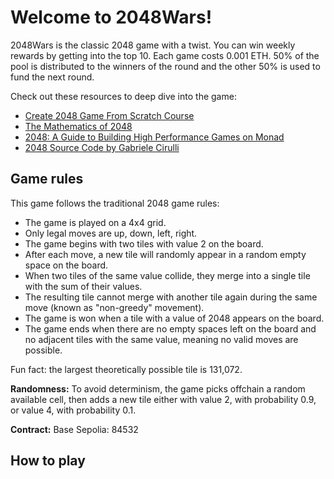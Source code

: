 # Welcome to 2048Wars!

2048Wars is the classic 2048 game with a twist. You can win weekly rewards by getting into the top 10. Each game costs 0.001 ETH. 50% of the pool is distributed to the winners of the round and the other 50% is used to fund the next round.

Check out these resources to deep dive into the game:

- [Create 2048 Game From Scratch Course](https://www.udemy.com/share/10acpw3@_RWwH14KAy8taXto5sfMrrU18LqLPwYgjjjs4Ghy1wYSwoeug-8iMoZG_N9UixP2/)
- [The Mathematics of 2048](https://jdlm.info/articles/2018/03/18/markov-decision-process-2048.html)
- [2048: A Guide to Building High Performance Games on Monad](https://blog.monad.xyz/blog/build-2048)
- [2048 Source Code by Gabriele Cirulli](https://github.com/gabrielecirulli/2048?tab=readme-ov-file)

## Game rules

This game follows the traditional 2048 game rules:

- The game is played on a 4x4 grid.
- Only legal moves are up, down, left, right.
- The game begins with two tiles with value 2 on the board.
- After each move, a new tile will randomly appear in a random empty space on the board.
- When two tiles of the same value collide, they merge into a single tile with the sum of their values.
- The resulting tile cannot merge with another tile again during the same move (known as "non-greedy" movement).
- The game is won when a tile with a value of 2048 appears on the board.
- The game ends when there are no empty spaces left on the board and no adjacent tiles with the same value, meaning no valid moves are possible.

Fun fact: the largest theoretically possible tile is 131,072.

**Randomness:**
To avoid determinism, the game picks offchain a random available cell, then adds a new tile either with value 2, with probability 0.9, or value 4, with probability 0.1.

**Contract:**
Base Sepolia: 84532

## How to play

